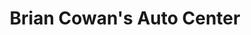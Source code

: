 ---
title: "Brian Cowan's Auto Center"
url: /pennsville/brian-cowans-auto-center/
shop: Autowerkstatt
---